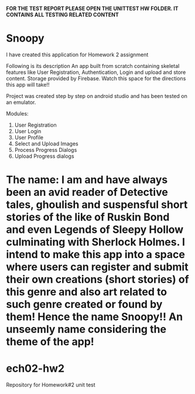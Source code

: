 **FOR THE TEST REPORT PLEASE OPEN THE UNITTEST HW FOLDER. IT CONTAINS ALL TESTING RELATED CONTENT**


# Snoopy
I have created this application for Homework 2 assignment

Following is its description
An app built from scratch containing skeletal features like User Registration, Authentication, Login and upload and store content. Storage provided by Firebase. Watch this space for the directions this app will take!!

Project was created step by step on android studio and has been tested on an emulator.

Modules:

1) User Registration
2) User Login
3) User Profile
4) Select and Upload Images
5) Process Progress Dialogs
6) Upload Progress dialogs

The name:
I am and have always been an avid reader of Detective tales, ghoulish and suspensful short stories of the like of Ruskin Bond and even Legends of Sleepy Hollow culminating with Sherlock Holmes. I intend to make this app into a space where users can register and submit their own creations (short stories) of this genre and also art related to such genre created or found by them! Hence the name Snoopy!! An unseemly name considering the theme of the app!
=======
# ech02-hw2
Repository for Homework#2 unit test
